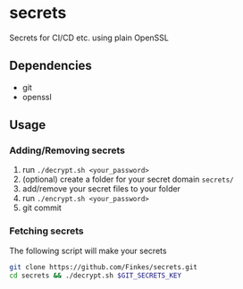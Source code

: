 # secrets
Secrets for CI/CD etc. using plain OpenSSL

## Dependencies
- git 
- openssl

## Usage

### Adding/Removing secrets
1. run `./decrypt.sh <your_password>` 
2. (optional) create a folder for your secret domain `secrets/`
3. add/remove your secret files to your folder
4. run `./encrypt.sh <your_password>`
5. git commit

### Fetching secrets
The following script will make your secrets
```bash
git clone https://github.com/Finkes/secrets.git
cd secrets && ./decrypt.sh $GIT_SECRETS_KEY
```